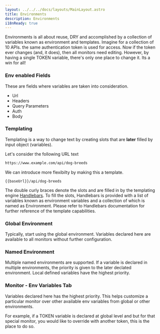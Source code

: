 ```yaml
---
layout: ../../../docs/layouts/MainLayout.astro
title: Environments
description: Environments
i18nReady: true
---
```


Environments is all about reuse, DRY and accomplished by a collection of variables known as environment and templates.  Imagine for a collection of 10 APIs. the same authentication token is used for access.  Now if the token ever changes (and, it does), then all monitors need editing.  However, by having a single TOKEN variable, there's only one place to change it.  Its a win for all!

### Env enabled Fields 
These are fields where variables are taken into consideration.

* Url
* Headers
* Query Parameters
* Auth
* Body

### Templating

Templating is a way to change text by creating slots that are **later** filled by input object (variables).

Let's consider the following URL text 

```html
https://www.example.com/api/dog-breeds
```

We can introduce more flexibilty by making this a template.

```
{{baseUrl}}/api/dog-breeds
```

The double curly braces denote the slots and are filled in by the templating engine [Handlebars](https://handlebarsjs.com/).  To fill the slots, Handlebars is provided with a list of variables known as environment variables and a collection of which is named as Environment.  Please refer to Handlebars documentation for further reference of the template capabilities.  

### Global Environment
Typically, start using the global environment.  Variables declared here are available to all monitors without further configuration.


### Named Environment
Multiple named environments are supported.  If a variable is declared in multiple environments, the priority is given to the later declated environment. Local defined variables have the highest priority.


### Monitor - Env Variables Tab
Variables declared here has the highest priority.  This helps customize a particular monitor over other available env variables from global or other environments.

For example, if a TOKEN variable is declared at global level and but for that special monitor, you would like to override with another token, this is the place to do so.













